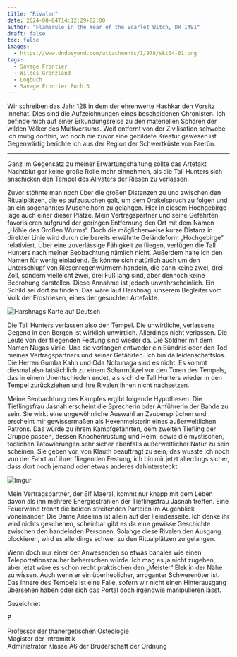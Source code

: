 ```yaml
---
title: "Rivalen"
date: 2024-08-04T14:12:29+02:00
author: "Flamerule in the Year of the Scarlet Witch, DR 1491"
draft: false
toc: false
images:
  - https://www.dndbeyond.com/attachments/1/978/skt04-01.png
tags: 
  - Savage Frontier
  - Wildes Grenzland
  - Logbuch
  - Savage Frontier Buch 3
---
```


Wir schreiben das Jahr 128 in dem der ehrenwerte Hashkar den Vorsitz innehat. Dies sind die Aufzeichnungen eines bescheidenen Chronisten. Ich befinde mich auf einer Erkundungsreise zu den materiellen Sphären der wilden Völker des Multiversums. Weit entfernt von der Zivilisation schwebe ich mutig dorthin, wo noch nie zuvor eine gebildete Kreatur gewesen ist. Gegenwärtig berichte ich aus der Region der Schwertküste von Faerûn.
 
---

Ganz im Gegensatz zu meiner Erwartungshaltung sollte das Artefakt Nachtblut gar keine große Rolle mehr einnehmen, als die Tall Hunters sich anschicken den Tempel des Allvaters der Riesen zu verlassen. 
 
Zuvor stöhnte man noch über die großen Distanzen zu und zwischen den Ritualplätzen, die es aufzusuchen galt, um dem Orakelspruch zu folgen und an ein sogenanntes Muschelhorn zu gelangen. Hier in diesem Hochgebirge läge auch einer dieser Plätze. Mein Vertragspartner und seine Gefährten favorisieren aufgrund der geringen Entfernung den Ort mit dem Namen „Höhle des Großen Wurms“. Doch die möglicherweise kurze Distanz in direkter Linie wird durch die bereits erwähnte Geländeform „Hochgebirge“ relativiert. Über eine zuverlässige Fähigkeit zu fliegen, verfügen die Tall Hunters nach meiner Beobachtung nämlich nicht. Außerdem halte ich den Namen für wenig einladend. Es könnte sich natürlich auch um den Unterschlupf von Riesenregenwürmern handeln, die dann keine zwei, drei Zoll, sondern vielleicht zwei, drei Fuß lang sind, aber dennoch keine Bedrohung darstellen. Diese Annahme ist jedoch unwahrscheinlich. Ein Schild sei dort zu finden. Das wäre laut Harshnag, unserem Begleiter vom Volk der Frostriesen, eines der gesuchten Artefakte.

![Harshnags Karte auf Deutsch](https://i.imgur.com/ZUROeAT.png)
 
Die Tall Hunters verlassen also den Tempel. Die unwirtliche, verlassene Gegend in den Bergen ist wirklich unwirtlich. Allerdings nicht verlassen. Die Leute von der fliegenden Festung sind wieder da. Die Söldner mit dem Namen Nugas Virile. Und sie verlangen entweder ein Bündnis oder den Tod meines Vertragspartners und seiner Gefährten. Ich bin da leidenschaftslos. Die Herren Gumba Kahn und Oda Nobunaga sind es nicht. Es kommt diesmal also tatsächlich zu einem Scharmützel vor den Toren des Tempels, das in einem Unentschieden endet, als sich die Tall Hunters wieder in den Tempel zurückziehen und ihre Rivalen ihnen nicht nachsetzen.
 
Meine Beobachtung des Kampfes ergibt folgende Hypothesen. Die Tieflingsfrau Jasnah erscheint die Sprecherin oder Anführerin der Bande zu sein. Sie wirkt eine ungewöhnliche Auswahl an Zaubersprüchen und erscheint mir gewissermaßen als Hexenmeisterin eines außerweltlichen Patrons. Das würde zu ihrem Kampfgefährten, dem zweiten Tiefling der Gruppe passen, dessen Knochenrüstung und Helm, sowie die mystischen, tödlichen Tätowierungen sehr sicher ebenfalls außerweltlicher Natur zu sein scheinen. Sie geben vor, von Klauth beauftragt zu sein, das wusste ich noch von der Fahrt auf ihrer fliegenden Festung, ich bin mir jetzt allerdings sicher, dass dort noch jemand oder etwas anderes dahintersteckt.

![Imgur](https://i.imgur.com/692EqLi.png)

Mein Vertragspartner, der Elf Maeral, kommt nur knapp mit dem Leben davon als ihn mehrere Energiestrahlen der Tieflingsfrau Jasnah treffen. Eine Feuerwand trennt die beiden streitenden Parteien im Augenblick voneinander. Die Dame Anselma ist allein auf der Feindesseite. Ich denke ihr wird nichts geschehen, scheinbar gibt es da eine gewisse Geschichte zwischen den handelnden Personen. Solange diese Rivalen den Ausgang blockieren, wird es allerdings schwer zu den Ritualplätzen zu gelangen. 
 
Wenn doch nur einer der Anwesenden so etwas banales wie einen Teleportationszauber beherrschen würde. Ich mag es ja nicht zugeben, aber jetzt wäre es schon recht praktischen den „Meister“ Elek in der Nähe zu wissen. Auch wenn er ein überheblicher, arroganter Schwerenöter ist. Das Innere des Tempels ist eine Falle, sofern wir nicht einen Hinterausgang übersehen haben oder sich das Portal doch irgendwie manipulieren lässt.

Gezeichnet  

**P**  

Professor der thanergetischen Osteologie  
Magister der Intromittik  
Administrator Klasse A6 der Bruderschaft der Ordnung  
